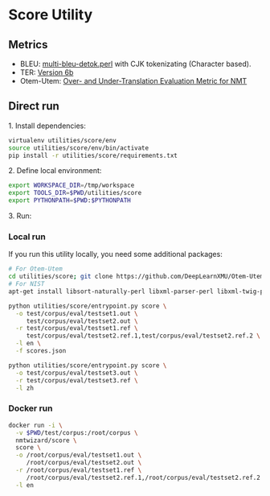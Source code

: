 # Score Utility

## Metrics
- BLEU: [multi-bleu-detok.perl](https://github.com/OpenNMT/OpenNMT-tf/blob/master/third_party/multi-bleu-detok.perl) with CJK tokenizating (Character based).
- TER: [Version 6b](http://www.cs.umd.edu/~snover/tercom/)
- Otem-Utem: [Over- and Under-Translation Evaluation Metric for NMT](https://github.com/DeepLearnXMU/Otem-Utem)

## Direct run

1\. Install dependencies:

```bash
virtualenv utilities/score/env
source utilities/score/env/bin/activate
pip install -r utilities/score/requirements.txt
```

2\. Define local environment:

```bash
export WORKSPACE_DIR=/tmp/workspace
export TOOLS_DIR=$PWD/utilities/score
export PYTHONPATH=$PWD:$PYTHONPATH
```

3\. Run:

### Local run

If you run this utility locally, you need some additional packages:
```bash
# For Otem-Utem
cd utilities/score; git clone https://github.com/DeepLearnXMU/Otem-Utem.git
# For NIST
apt-get install libsort-naturally-perl libxml-parser-perl libxml-twig-perl
```
```bash
python utilities/score/entrypoint.py score \
  -o test/corpus/eval/testset1.out \
     test/corpus/eval/testset2.out \
  -r test/corpus/eval/testset1.ref \
     test/corpus/eval/testset2.ref.1,test/corpus/eval/testset2.ref.2 \
  -l en \
  -f scores.json
```
```bash
python utilities/score/entrypoint.py score \
  -o test/corpus/eval/testset3.out \
  -r test/corpus/eval/testset3.ref \
  -l zh
```


### Docker run

```bash
docker run -i \
  -v $PWD/test/corpus:/root/corpus \
  nmtwizard/score \
  score \
  -o /root/corpus/eval/testset1.out \
     /root/corpus/eval/testset2.out \
  -r /root/corpus/eval/testset1.ref \
     /root/corpus/eval/testset2.ref.1,/root/corpus/eval/testset2.ref.2 \
  -l en
```
